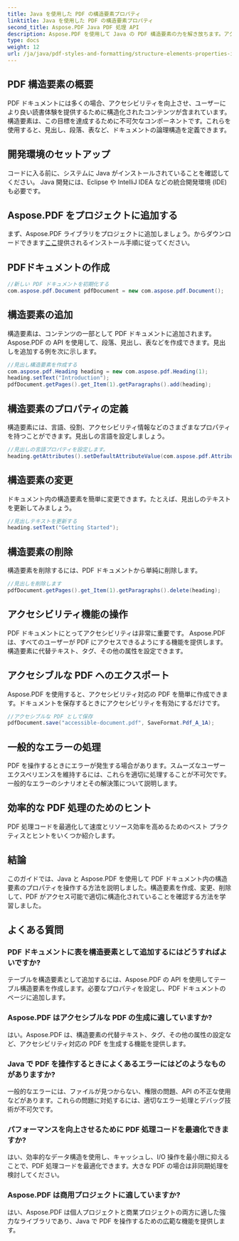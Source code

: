 ```yaml
---
title: Java を使用した PDF の構造要素プロパティ
linktitle: Java を使用した PDF の構造要素プロパティ
second_title: Aspose.PDF Java PDF 処理 API
description: Aspose.PDF を使用して Java の PDF 構造要素の力を解き放ちます。アクセシビリティのために PDF を作成、変更、最適化する方法を学びます。
type: docs
weight: 12
url: /ja/java/pdf-styles-and-formatting/structure-elements-properties-in-pdf-using-java/
---
```


## PDF 構造要素の概要

PDF ドキュメントには多くの場合、アクセシビリティを向上させ、ユーザーにより良い読書体験を提供するために構造化されたコンテンツが含まれています。構造要素は、この目標を達成するために不可欠なコンポーネントです。これらを使用すると、見出し、段落、表など、ドキュメントの論理構造を定義できます。

## 開発環境のセットアップ

コードに入る前に、システムに Java がインストールされていることを確認してください。 Java 開発には、Eclipse や IntelliJ IDEA などの統合開発環境 (IDE) も必要です。

## Aspose.PDF をプロジェクトに追加する

まず、Aspose.PDF ライブラリをプロジェクトに追加しましょう。からダウンロードできます[ここ](https://releases.aspose.com/pdf/java/)提供されるインストール手順に従ってください。

## PDFドキュメントの作成

```java
//新しい PDF ドキュメントを初期化する
com.aspose.pdf.Document pdfDocument = new com.aspose.pdf.Document();
```

## 構造要素の追加

構造要素は、コンテンツの一部として PDF ドキュメントに追加されます。 Aspose.PDF の API を使用して、段落、見出し、表などを作成できます。見出しを追加する例を次に示します。

```java
//見出し構造要素を作成する
com.aspose.pdf.Heading heading = new com.aspose.pdf.Heading(1);
heading.setText("Introduction");
pdfDocument.getPages().get_Item(1).getParagraphs().add(heading);
```

## 構造要素のプロパティの定義

構造要素には、言語、役割、アクセシビリティ情報などのさまざまなプロパティを持つことができます。見出しの言語を設定しましょう。

```java
//見出しの言語プロパティを設定します。
heading.getAttributes().setDefaultAttributeValue(com.aspose.pdf.AttributeKeys.Lang, "en-US");
```

## 構造要素の変更

ドキュメント内の構造要素を簡単に変更できます。たとえば、見出しのテキストを更新してみましょう。

```java
//見出しテキストを更新する
heading.setText("Getting Started");
```

## 構造要素の削除

構造要素を削除するには、PDF ドキュメントから単純に削除します。

```java
//見出しを削除します
pdfDocument.getPages().get_Item(1).getParagraphs().delete(heading);
```

## アクセシビリティ機能の操作

PDF ドキュメントにとってアクセシビリティは非常に重要です。 Aspose.PDF は、すべてのユーザーが PDF にアクセスできるようにする機能を提供します。構造要素に代替テキスト、タグ、その他の属性を設定できます。

## アクセシブルな PDF へのエクスポート

Aspose.PDF を使用すると、アクセシビリティ対応の PDF を簡単に作成できます。ドキュメントを保存するときにアクセシビリティを有効にするだけです。

```java
//アクセシブルな PDF として保存
pdfDocument.save("accessible-document.pdf", SaveFormat.Pdf_A_1A);
```

## 一般的なエラーの処理

PDF を操作するときにエラーが発生する場合があります。スムーズなユーザー エクスペリエンスを維持するには、これらを適切に処理することが不可欠です。一般的なエラーのシナリオとその解決策について説明します。

## 効率的な PDF 処理のためのヒント

PDF 処理コードを最適化して速度とリソース効率を高めるためのベスト プラクティスとヒントをいくつか紹介します。

## 結論

このガイドでは、Java と Aspose.PDF を使用して PDF ドキュメント内の構造要素のプロパティを操作する方法を説明しました。構造要素を作成、変更、削除して、PDF がアクセス可能で適切に構造化されていることを確認する方法を学習しました。

## よくある質問

### PDF ドキュメントに表を構造要素として追加するにはどうすればよいですか?

テーブルを構造要素として追加するには、Aspose.PDF の API を使用してテーブル構造要素を作成します。必要なプロパティを設定し、PDF ドキュメントのページに追加します。

### Aspose.PDF はアクセシブルな PDF の生成に適していますか?

はい。Aspose.PDF は、構造要素の代替テキスト、タグ、その他の属性の設定など、アクセシビリティ対応の PDF を生成する機能を提供します。

### Java で PDF を操作するときによくあるエラーにはどのようなものがありますか?

一般的なエラーには、ファイルが見つからない、権限の問題、API の不正な使用などがあります。これらの問題に対処するには、適切なエラー処理とデバッグ技術が不可欠です。

### パフォーマンスを向上させるために PDF 処理コードを最適化できますか?

はい、効率的なデータ構造を使用し、キャッシュし、I/O 操作を最小限に抑えることで、PDF 処理コードを最適化できます。大きな PDF の場合は非同期処理を検討してください。

### Aspose.PDF は商用プロジェクトに適していますか?

はい、Aspose.PDF は個人プロジェクトと商業プロジェクトの両方に適した強力なライブラリであり、Java で PDF を操作するための広範な機能を提供します。